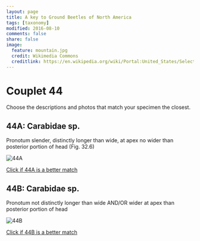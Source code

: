 ```yaml
---
layout: page
title: A key to Ground Beetles of North America
tags: [taxonomy]
modified: 2016-08-10
comments: false
share: false
image:
  feature: mountain.jpg
  credit: Wikimedia Commons
  creditlink: https://en.wikipedia.org/wiki/Portal:United_States/Selected_panorama#/media/File:Mount_Ellinor,_Mount_Washington_Panorama.jpg
---
```


# Couplet 44


Choose the descriptions and photos that match your specimen the closest. 

## 44A: Carabidae sp. 

Pronotum slender, distinctly longer than wide, at apex no wider than posterior portion of head (Fig. 32.6)

![44A](//klevan.github.io/images/keyfigs/Key1_44_44A.png)

[Click if 44A is a better match](//klevan.github.io/dynamicTaxonomy/Key1_45)


## 44B: Carabidae sp. 

Pronotum not distinctly longer than wide AND/OR wider at apex than posterior portion of head

![44B](//klevan.github.io/images/keyfigs/Key1_44_44B.png)

[Click if 44B is a better match](//klevan.github.io/dynamicTaxonomy/Key1_49)

